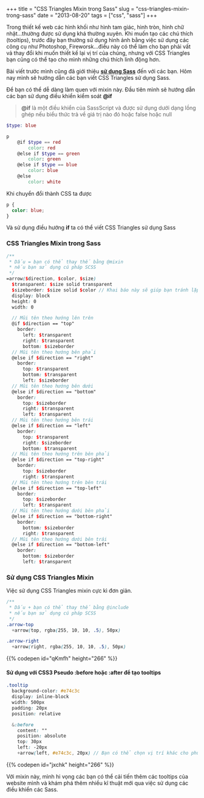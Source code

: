 +++
title = "CSS Triangles Mixin trong Sass"
slug = "css-triangles-mixin-trong-sass"
date = "2013-08-20"
tags = ["css", "sass"]
+++

Trong thiết kế web các hình khối như hình tam giác, hình tròn, hình chữ nhật...thường được sử dụng khá thường xuyên. Khi muốn tạo các chú thích (tooltips), trước đây bạn thường sử dụng hình ảnh bằng việc sử dụng các công cụ như Photoshop, Fireworsk...điều này có thể làm cho bạn phải vất vả thay đổi khi muốn thiết kế lại vị trí của chúng, nhưng với CSS Triangles bạn cũng có thể tạo cho mình những chú thích linh động hơn.

Bài viết trước mình cũng đã giới thiệu **[sử dụng Sass](/blog/su-dung-sass)** đến với các bạn. Hôm nay mình sẽ hướng dẫn các bạn viết CSS Triangles sử dụng Sass.

Để bạn có thể dễ dàng làm quen với mixin này. Đầu tiên mình sẽ hướng dẫn các bạn sử dụng điều khiển kiểm soát **@if**

> **@if** là một điều khiển của SassScript và được sử dụng dưới dạng lồng ghép nếu biểu thức trả về giá trị nào đó hoặc false hoặc null

```scss
$type: blue

p
	@if $type == red
		color: red
	@else if $type == green
		color: green
	@else if $type == blue
		color: blue
	@else
		color: white
```

Khi chuyển đổi thành CSS ta được

```css
p {
  color: blue;
}
```

Và sử dụng điều hướng **if** ta có thể viết CSS Triangles sử dụng Sass

### CSS Triangles Mixin trong Sass

```scss
/**
 * Dấu = bạn có thể thay thế bằng @mixin
 * nếu bạn sử dụng cú pháp SCSS
 */
=arrow($direction, $color, $size)
  $transparent: $size solid transparent
  $sizeborder: $size solid $color // Khai báo này sẽ giúp bạn tránh lặp lại code
  display: block
  height: 0
  width: 0

  // Mũi tên theo hướng lên trên
  @if $direction == "top"
    border:
      left: $transparent
      right: $transparent
      bottom: $sizeborder
  // Mũi tên theo hướng bên phải
  @else if $direction == "right"
    border:
      top: $transparent
      bottom: $transparent
      left: $sizeborder
  // Mũi tên theo hướng bên dưới
  @else if $direction == "bottom"
    border:
      top: $sizeborder
      right: $transparent
      left: $transparent
  // Mũi tên theo hướng bên trái
  @else if $direction == "left"
    border:
      top: $transparent
      right: $sizeborder
      bottom: $transparent
  // Mũi tên theo hướng trên bên phải
  @else if $direction == "top-right"
    border:
      top: $sizeborder
      right: $transparent
  // Mũi tên theo hướng trên bên trái
  @else if $direction == "top-left"
    border:
      top: $sizeborder
      left: $transparent
  // Mũi tên theo hướng dưới bên phải
  @else if $direction == "bottom-right"
    border:
      bottom: $sizeborder
      right: $transparent
  // Mũi tên theo hướng dưới bên trái
  @else if $direction == "bottom-left"
    border:
      bottom: $sizeborder
      left: $transparent
```

### Sử dụng CSS Triangles Mixin

Việc sử dụng CSS Triangles mixin cực kì đơn giản.

```scss
/**
 * Dấu + bạn có thể thay thế bằng @include
 * nếu bạn sử dụng cú pháp SCSS
 */
.arrow-top
  +arrow(top, rgba(255, 10, 10, .5), 50px)

.arrow-right
  +arrow(right, rgba(255, 10, 10, .5), 50px)
```

{{% codepen id="qKmfh" height="266" %}}

#### Sử dụng với CSS3 Pseudo :before hoặc :after để tạo tooltips

```scss
.tooltip
  background-color: #e74c3c
  display: inline-block
  width: 500px
  padding: 20px
  position: relative

  &:before
    content: ""
    position: absolute
    top: 30px
    left: -20px
    +arrow(left, #e74c3c, 20px) // Bạn có thể chọn vị trí khác cho phù hợp
```

{{% codepen id="jxchk" height="266" %}}

Với mixin này, mình hi vọng các bạn có thể cải tiến thêm các tooltips của website mình và khám phá thêm nhiều kĩ thuật mới qua việc sử dụng các điều khiển các Sass.
